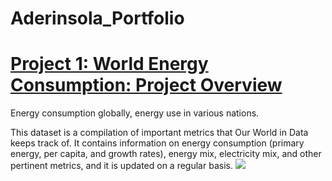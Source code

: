 # Aderinsola_Portfolio

# [Project 1: World Energy Consumption: Project Overview](https://github.com/Nrinsola/Aderinsola_Portfolio)
Energy consumption globally, energy use in various nations.

 This dataset is a compilation of important metrics that Our World in Data keeps track of. It contains information on energy consumption (primary energy, per capita, and growth rates), energy mix, electricity mix, and other pertinent metrics, and it is updated on a regular basis.
![](https://github.com/Nrinsola/Aderinsola_Portfolio/commit/503ec4a16fb0ce418c3b628d599dea0d9346dc43)
